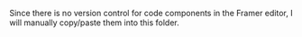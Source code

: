 Since there is no version control for code components in the Framer editor, I will manually copy/paste them into this folder.
